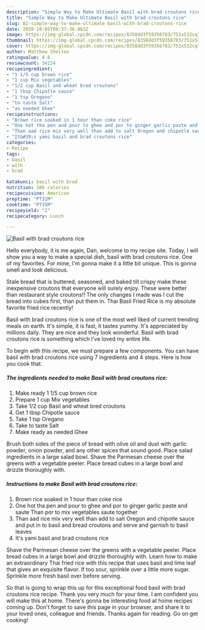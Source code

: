 ```yaml
---
description: "Simple Way to Make Ultimate Basil with brad croutons rice"
title: "Simple Way to Make Ultimate Basil with brad croutons rice"
slug: 82-simple-way-to-make-ultimate-basil-with-brad-croutons-rice
date: 2020-10-05T09:37:36.063Z
image: https://img-global.cpcdn.com/recipes/8358dd3f59356783/751x532cq70/basil-with-brad-croutons-rice-recipe-main-photo.jpg
thumbnail: https://img-global.cpcdn.com/recipes/8358dd3f59356783/751x532cq70/basil-with-brad-croutons-rice-recipe-main-photo.jpg
cover: https://img-global.cpcdn.com/recipes/8358dd3f59356783/751x532cq70/basil-with-brad-croutons-rice-recipe-main-photo.jpg
author: Matthew Shelton
ratingvalue: 4.8
reviewcount: 34224
recipeingredient:
- "1 1/5 cup brown rice"
- "1 cup Mix vegetables"
- "1/2 cup Basil and wheat bred croutons"
- "1 tbsp Chipotle sauce"
- "1 tsp Oregano"
- "to taste Salt"
- "as needed Ghee"
recipeinstructions:
- "Brown rice soaked in 1 hour than coke rice"
- "One hot tha pen and pour to ghee and por to ginger garlic paste and saute Than por to mix vegetables saute together"
- "Than aad rice mix very well than add to salt Oregon and chipotle sauce and put in to basil and bread croutons and serve and garnish to basil leaves"
- "It&#39;s yami basil and brad croutons rice"
categories:
- Recipe
tags:
- basil
- with
- brad

katakunci: basil with brad 
nutrition: 266 calories
recipecuisine: American
preptime: "PT31M"
cooktime: "PT35M"
recipeyield: "2"
recipecategory: Lunch

---
```



![Basil with brad croutons rice](https://img-global.cpcdn.com/recipes/8358dd3f59356783/751x532cq70/basil-with-brad-croutons-rice-recipe-main-photo.jpg)

Hello everybody, it is me again, Dan, welcome to my recipe site. Today, I will show you a way to make a special dish, basil with brad croutons rice. One of my favorites. For mine, I'm gonna make it a little bit unique. This is gonna smell and look delicious.

Stale bread that is buttered, seasoned, and baked till crispy make these inexpensive croutons that everyone will surely enjoy. These were better than restaurant style croutons!! The only changes I made was I cut the bread into cubes first, than put them in. Thai Basil Fried Rice is my absolute favorite fried rice recently!

Basil with brad croutons rice is one of the most well liked of current trending meals on earth. It's simple, it is fast, it tastes yummy. It's appreciated by millions daily. They are nice and they look wonderful. Basil with brad croutons rice is something which I've loved my entire life.


To begin with this recipe, we must prepare a few components. You can have basil with brad croutons rice using 7 ingredients and 4 steps. Here is how you cook that.

<!--inarticleads1-->

##### The ingredients needed to make Basil with brad croutons rice:

1. Make ready 1 1/5 cup brown rice
1. Prepare 1 cup Mix vegetables
1. Take 1/2 cup Basil and wheat bred croutons
1. Get 1 tbsp Chipotle sauce
1. Take 1 tsp Oregano
1. Take to taste Salt
1. Make ready as needed Ghee


Brush both sides of the piece of bread with olive oil and dust with garlic powder, onion powder, and any other spices that sound good. Place salad ingredients in a large salad bowl. Shave the Parmesan cheese over the greens with a vegetable peeler. Place bread cubes in a large bowl and drizzle thoroughly with. 

<!--inarticleads2-->

##### Instructions to make Basil with brad croutons rice:

1. Brown rice soaked in 1 hour than coke rice
1. One hot tha pen and pour to ghee and por to ginger garlic paste and saute Than por to mix vegetables saute together
1. Than aad rice mix very well than add to salt Oregon and chipotle sauce and put in to basil and bread croutons and serve and garnish to basil leaves
1. It&#39;s yami basil and brad croutons rice


Shave the Parmesan cheese over the greens with a vegetable peeler. Place bread cubes in a large bowl and drizzle thoroughly with. Learn how to make an extraordinary Thai fried rice with this recipe that uses basil and lime leaf that gives an exquisite flavor. If too sour, sprinkle over a little more sugar. Sprinkle more fresh basil over before serving. 

So that is going to wrap this up for this exceptional food basil with brad croutons rice recipe. Thank you very much for your time. I am confident you will make this at home. There's gonna be interesting food at home recipes coming up. Don't forget to save this page in your browser, and share it to your loved ones, colleague and friends. Thanks again for reading. Go on get cooking!
